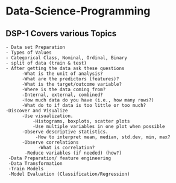 # Data-Science-Programming

## DSP-1 Covers various Topics 

    - Data set Preparation
    - Types of Values
    - Categorical Class, Nominal, Ordinal, Binary
    - split of data (train & test)
    - After getting the data ask these questions
          -What is the unit of analysis?
          -What are the predictors (features)?
          -What is the target/outcome variable?
          -Where is the data coming from?
          -Internal, external, combined?
          -How much data do you have (i.e., how many rows?)
          -What do to if data is too little or too much?
    -Discover and Visualize
          -Use visualization.
              -Histograms, boxplots, scatter plots
              -Use multiple variables in one plot when possible
          -Observe descriptive statistics.
               -How to interpret mean, median, std.dev, min, max?
          -Observe correlations
                -What is correlation?
           -Reduce variables (if needed) (how?)
     -Data Preparation/ feature engineering
     -Data Transformation
     -Train Models
     -Model Evaluation (Classification/Regression) 
    
     


          


    
